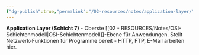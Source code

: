 ```yaml
---
{"dg-publish":true,"permalink":"/02-resources/notes/application-layer/","tags":["netzwerk/osi/layer7","anwendung/schnittstelle","netzwerk/osi"],"noteIcon":"","updated":"2025-09-05T10:21:16.000+02:00"}
---
```



**Application Layer (Schicht 7)** - Oberste [[02 - RESOURCES/Notes/OSI-Schichtenmodell\|OSI-Schichtenmodell]]-Ebene für Anwendungen.
Stellt Netzwerk-Funktionen für Programme bereit - HTTP, FTP, E-Mail arbeiten hier.